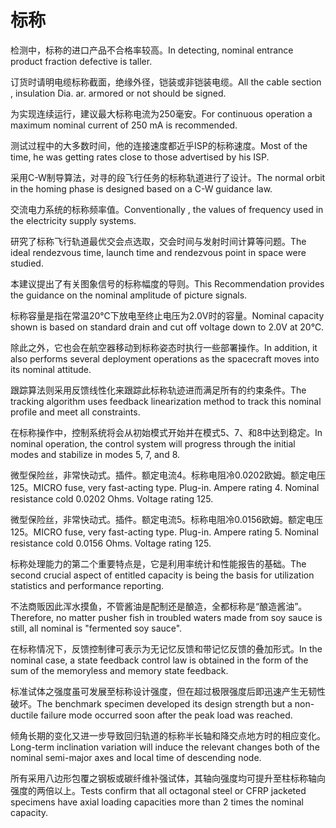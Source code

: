 # 标称

<p><span class="chinese">检测中，标称的进口产品不合格率较高。</span><span class="english">In detecting, nominal entrance product fraction defective is taller.</span></p>

<p><span class="chinese">订货时请明电缆标称截面，绝缘外径，铠装或非铠装电缆。</span><span class="english">All the cable section , insulation Dia. ar. armored or not should be signed.</span></p>

<p><span class="chinese">为实现连续运行，建议最大标称电流为250毫安。</span><span class="english">For continuous operation a maximum nominal current of 250 mA is recommended.</span></p>

<p><span class="chinese">测试过程中的大多数时间，他的连接速度都近乎ISP的标称速度。</span><span class="english">Most of the time, he was getting rates close to those advertised by his ISP.</span></p>

<p><span class="chinese">采用C-W制导算法，对寻的段飞行任务的标称轨道进行了设计。</span><span class="english">The normal orbit in the homing phase is designed based on a C-W guidance law.</span></p>

<p><span class="chinese">交流电力系统的标称频率值。</span><span class="english">Conventionally , the values of frequency used in the electricity supply systems.</span></p>

<p><span class="chinese">研究了标称飞行轨道最优交会点选取，交会时间与发射时间计算等问题。</span><span class="english">The ideal rendezvous time, launch time and rendezvous point in space were studied.</span></p>

<p><span class="chinese">本建议提出了有关图象信号的标称幅度的导则。</span><span class="english">This Recommendation provides the guidance on the nominal amplitude of picture signals.</span></p>

<p><span class="chinese">标称容量是指在常温20℃下放电至终止电压为2.0V时的容量。</span><span class="english">Nominal capacity shown is based on standard drain and cut off voltage down to 2.0V at 20℃.</span></p>

<p><span class="chinese">除此之外，它也会在航空器移动到标称姿态时执行一些部署操作。</span><span class="english">In addition, it also performs several deployment operations as the spacecraft moves into its nominal attitude.</span></p>

<p><span class="chinese">跟踪算法则采用反馈线性化来跟踪此标称轨迹进而满足所有的约束条件。</span><span class="english">The tracking algorithm uses feedback linearization method to track this nominal profile and meet all constraints.</span></p>

<p><span class="chinese">在标称操作中，控制系统将会从初始模式开始并在模式5、7、和8中达到稳定。</span><span class="english">In nominal operation, the control system will progress through the initial modes and stabilize in modes 5, 7, and 8.</span></p>

<p><span class="chinese">微型保险丝，非常快动式。插件。额定电流4。标称电阻冷0.0202欧姆。额定电压125。</span><span class="english">MICRO fuse, very fast-acting type. Plug-in. Ampere rating 4. Nominal resistance cold 0.0202 Ohms. Voltage rating 125.</span></p>

<p><span class="chinese">微型保险丝，非常快动式。插件。额定电流5。标称电阻冷0.0156欧姆。额定电压125。</span><span class="english">MICRO fuse, very fast-acting type. Plug-in. Ampere rating 5. Nominal resistance cold 0.0156 Ohms. Voltage rating 125.</span></p>

<p><span class="chinese">标称处理能力的第二个重要特点是，它是利用率统计和性能报告的基础。</span><span class="english">The second crucial aspect of entitled capacity is being the basis for utilization statistics and performance reporting.</span></p>

<p><span class="chinese">不法商贩因此浑水摸鱼，不管酱油是配制还是酿造，全都标称是“酿造酱油”。</span><span class="english">Therefore, no matter pusher fish in troubled waters made from soy sauce is still, all nominal is "fermented soy sauce".</span></p>

<p><span class="chinese">在标称情况下，反馈控制律可表示为无记忆反馈和带记忆反馈的叠加形式。</span><span class="english">In the nominal case, a state feedback control law is obtained in the form of the sum of the memoryless and memory state feedback.</span></p>

<p><span class="chinese">标准试体之强度虽可发展至标称设计强度，但在超过极限强度后即迅速产生无韧性破坏。</span><span class="english">The benchmark specimen developed its design strength but a non-ductile failure mode occurred soon after the peak load was reached.</span></p>

<p><span class="chinese">倾角长期的变化又进一步导致回归轨道的标称半长轴和降交点地方时的相应变化。</span><span class="english">Long-term inclination variation will induce the relevant changes both of the nominal semi-major axes and local time of descending node.</span></p>

<p><span class="chinese">所有采用八边形包覆之钢板或碳纤维补强试体，其轴向强度均可提升至柱标称轴向强度的两倍以上。</span><span class="english">Tests confirm that all octagonal steel or CFRP jacketed specimens have axial loading capacities more than 2 times the nominal capacity.</span></p>

